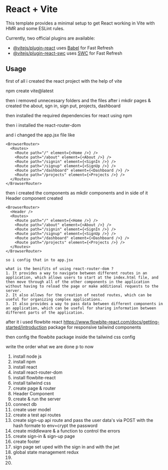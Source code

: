 # React + Vite

This template provides a minimal setup to get React working in Vite with HMR and some ESLint rules.

Currently, two official plugins are available:

- [@vitejs/plugin-react](https://github.com/vitejs/vite-plugin-react/blob/main/packages/plugin-react/README.md) uses [Babel](https://babeljs.io/) for Fast Refresh
- [@vitejs/plugin-react-swc](https://github.com/vitejs/vite-plugin-react-swc) uses [SWC](https://swc.rs/) for Fast Refresh

## Usage

first of all i created the react project with the help of vite

npm create vite@latest

then i removed unnecessary folders and the files after i mkdir pages & created the about, sgn in, sign put, projects, dashboard

then installed the required dependencies for react using npm

then i installed the react-router-dom

and i changed the app.jsx file like

    <BrowserRouter>
      <Routes>
        <Route path="/" element={<Home />} />
        <Route path="/about" element={<About />} />
        <Route path="/signin" element={<SignIn />} />
        <Route path="/signup" element={<SignUp />} />
        <Route path="/dashboard" element={<Dashboard />} />
        <Route path="/projects" element={<Projects />} />
      </Routes>
    </BrowserRouter>

then i created the components as mkdir components and in side of it Header component created

    <BrowserRouter>
      <Header />
      <Routes>
        <Route path="/" element={<Home />} />
        <Route path="/about" element={<About />} />
        <Route path="/signin" element={<SignIn />} />
        <Route path="/signup" element={<SignUp />} />
        <Route path="/dashboard" element={<Dashboard />} />
        <Route path="/projects" element={<Projects />} />
      </Routes>
    </BrowserRouter>

    so i config that in to app.jsx

    what is the benifits of using react-router-dom ? 
    1. It provides a way to navigate between different routes in an application, which allows users to start at the index.html file, and then move through all of the other components in the application without having to reload the page or make additional requests to the server.
    2. It also allows for the creation of nested routes, which can be useful for organizing complex applications.
    3. It also provides a way to pass data between different components in an application, which can be useful for sharing information between different parts of the application.

after it i used flowbite react <https://www.flowbite-react.com/docs/getting-started/introduction> package for responsive tailwind components

then config the flowbite package inside the tailwind css config

write the order what we are done p to now

1. install node js
2. install npm
3. install react
4. install react-router-dom
5. install flowbite-react
6. install tailwind css
7. create page & router
8. Header Component
9. create & run the server
10. connect db
11. create user model
12. create a test api routes
13. create sign-up api route and pass the user data's via POST with the hash formate to env=crypt the password
14. create middleware & a function to control the errors
15. create sign-in & sign-up page
16. create footer
17. sign page set uped with the sign in and with the jwt
18. global state management redux
19.
20.